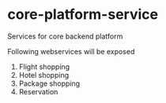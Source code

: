 core-platform-service
=====================

Services for core backend platform

Following webservices will be exposed
1) Flight shopping
2) Hotel shopping
3) Package shopping
4) Reservation
